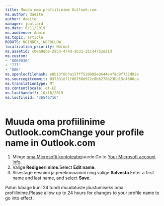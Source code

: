 ```yaml
---
title: Muuda oma profiilinime Outlook.com
ms.author: daeite
author: daeite
manager: joallard
ms.date: 6/11/2019
ms.audience: Admin
ms.topic: article
ROBOTS: NOINDEX, NOFOLLOW
localization_priority: Normal
ms.assetid: c0ea9dbe-2953-474d-ab31-2bc447b2e21d
ms.custom:
- "8000036"
- "777"
- "806"
ms.openlocfilehash: e8b13f8b7a15fff520085e0644e4f8d9f732d92e
ms.sourcegitcommit: 037331d71f06750d972c0b6278b23bb15c4806ca
ms.translationtype: MT
ms.contentlocale: et-EE
ms.lasthandoff: 10/18/2019
ms.locfileid: "36546716"
---
```

# <a name="change-your-profile-name-in-outlookcom"></a><span data-ttu-id="f5364-102">Muuda oma profiilinime Outlook.com</span><span class="sxs-lookup"><span data-stu-id="f5364-102">Change your profile name in Outlook.com</span></span>

1. <span data-ttu-id="f5364-103">Minge [oma Microsofti kontoteabe](https://go.microsoft.com/fwlink/p/?linkid=860841)juurde.</span><span class="sxs-lookup"><span data-stu-id="f5364-103">Go to [Your Microsoft account info](https://go.microsoft.com/fwlink/p/?linkid=860841).</span></span>
2. <span data-ttu-id="f5364-104">Valige **Redigeeri nime**.</span><span class="sxs-lookup"><span data-stu-id="f5364-104">Select **Edit name**.</span></span>
3. <span data-ttu-id="f5364-105">Sisestage eesnimi ja perekonnanimi ning valige **Salvesta**.</span><span class="sxs-lookup"><span data-stu-id="f5364-105">Enter a first name and last name, and select **Save**.</span></span>

<span data-ttu-id="f5364-106">Palun lubage kuni 24 tundi muudatuste jõustumiseks oma profiilinime.</span><span class="sxs-lookup"><span data-stu-id="f5364-106">Please allow up to 24 hours for changes to your profile name to go into effect.</span></span>